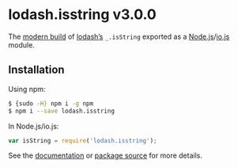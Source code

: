# lodash.isstring v3.0.0

The [modern build](https://github.com/lodash/lodash/wiki/Build-Differences) of [lodash’s](https://lodash.com/) `_.isString` exported as a [Node.js](http://nodejs.org/)/[io.js](https://iojs.org/) module.

## Installation

Using npm:

```bash
$ {sudo -H} npm i -g npm
$ npm i --save lodash.isstring
```

In Node.js/io.js:

```js
var isString = require('lodash.isstring');
```

See the [documentation](https://lodash.com/docs#isString) or [package source](https://github.com/lodash/lodash/blob/3.0.0-npm-packages/lodash.isstring) for more details.
